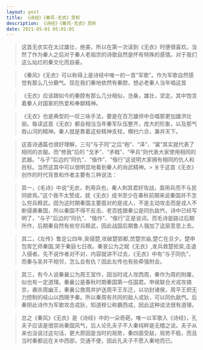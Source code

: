 ```yaml
---
layout: post
title: 《诗经》《秦风·无衣》赏析
description: 《诗经》《秦风·无衣》赏析
date: 2021-05-01 05:01:01
---
```


> 这首无衣实在太过雄壮，绝美，所以在第一次读到《无衣》时便很喜欢。当然了作为秦人之后对于秦人老祖宗的诗歌自然是怀有特殊的感情。对于我们这么灿烂的秦文化而自豪。

> 《秦风》《无衣》可以称得上是诗经中唯一的一首“军歌”。作为军歌自然感觉有那么几分霸气。现在我们秦地依然有秦腔，想必老秦人当年唱这首

> 《无衣》应该跟如今的秦腔有那么几分相似，沧桑，雄壮，坚定。其中饱含着秦人对国家的热爱和奉献精神。

> 《无衣》也是典型的一叹三咏手法，要是在百万雄师中合唱那更加雄洪壮丽。每读这首《无衣》都会相当当年秦军队伍整齐，庞大的形象，以及那气吞山河的精神。秦人就是靠着这些精神支柱，横扫六合，兼并天下。

> 这首诗通篇也很好理解，三句“与子同”之后“袍”、“泽”、“裳“其实就代表了相同的衣服。而“修我”后的 “戈矛”、“矛戟”、“甲兵”则代表大家使用相同的武器。“与子”后边的“同仇”、“偕作”、“偕行”这说明大家拥有相同的仇人和目标。当然这其中可以很明显地看到秦人的尚武精神。> 关于这首《无衣》创作的时代背景和作者主要有三种说法：

> 其一，《毛诗》中说“无衣，刺用兵也，秦人刺其君好攻战，亟用兵而不与民同欲焉。”这个我不太赞成，就《无衣》成书至少在春秋前期来说秦国并不怎么穷兵黩武。因为这时期秦国主要面对的是戎人，不是主动攻击而是戎人不断侵袭秦国，所以秦国不得不反击。老百姓跟秦公是同仇敌忾，诗中已经写明了，“与子”后边的“同仇”、“偕作”、“偕行”正是说词。而毛诗是路过后期所作，后期秦自然有些穷兵黩武，因此战国后期鲁人强加了这层意思上去。

> 其二，《左传》鲁定公四年,吴侵楚,攻破楚郢都,焚楚宗庙,楚亡在旦夕。楚申包胥乞师秦国,哭于秦庭七日夜。秦哀公为之赋《无衣》,发兵救楚拒吴,击退入侵者。先不说作者对不对，内容就讲不过去，《无衣》中有“与子同仇”，而秦与吴并不相邻，怎么会有仇？因此左传也有些牵强附会。

> 其三，有今人说秦襄公为周王室作，因当时戎人攻西周，秦作为周的附庸，似也有一定道理。秦襄公是春秋时期秦国第一任国君。申侯联合犬戎攻镐京，袭杀周幽王，秦襄公救周并护送周平王东迁，以功封诸侯，周平王把无力控制的岐山以西赐予秦。所以秦周有共同的敌人戎狄，可以同仇敌忾。后秦把此诗作为军歌攻击戎狄，知道穆公称霸西戎，因此这种说法很有道理。

> 总之《秦风》《无衣》是《诗经》中的一朵奇葩，唯一以军歌入《诗经》，孔夫子应该是很崇尚秦国风气，后人论孔夫子不入秦纯粹是无稽之谈。夫子从来也没说过这句话，更大原因是当时的局势，秦四面受敌，局势不稳，而且当时秦都远在关中西部，交通不便，因此孔夫子不愿入秦地而已。
